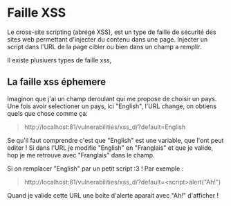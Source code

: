 # Faille XSS

Le cross-site scripting (abrégé XSS), est un type de faille de sécurité des sites web permettant d'injecter du contenu dans une page. Injecter un script dans l'URL de la page cibler ou bien dans un champ a remplir.

Il existe plusiuers types de faille xss,

## La faille xss éphemere

Imaginon que j'ai un champ deroulant qui me propose de choisir un pays.
Une fois avoir selectioner un pays, ici "English", l'URL change, on obtiens quels que chose comme ça:

>http://localhost:81/vulnerabilities/xss_d/?default=English

Se qu'il faut comprendre c'est que "English" est une variable, que l'ont peut editer !  Si dans l'URL je modifie "English" en "Franglais" et que je valide, hop je me retrouve avec "Franglais" dans le champ.

Si on remplacer "English" par un petit script :3 ! Par exemple :

>http://localhost:81/vulnerabilities/xss_d/?default=\<script>alert("Ah!")</script>

Quand je valide cette URL une boite d'alerte aparait avec "Ah!" d'afficher !

